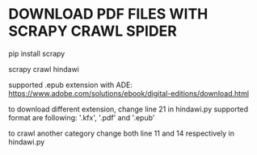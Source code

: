 # DOWNLOAD PDF FILES WITH SCRAPY CRAWL SPIDER
pip install scrapy

scrapy crawl hindawi

supported .epub extension with ADE: 
https://www.adobe.com/solutions/ebook/digital-editions/download.html


to download different extension, change line 21 in hindawi.py
supported format are following: '.kfx', '.pdf' and '.epub'

to crawl another category change both line 11 and 14 respectively in hindawi.py